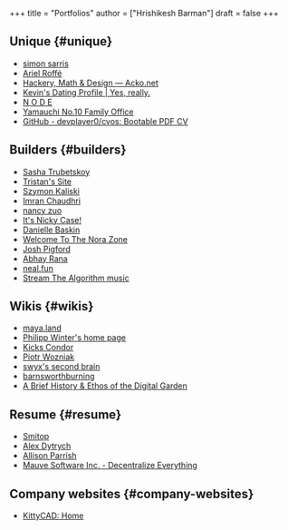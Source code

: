+++
title = "Portfolios"
author = ["Hrishikesh Barman"]
draft = false
+++

## Unique {#unique}

-   [simon sarris](https://simonsarris.com/)
-   [Ariel Roffé](https://arielroffe.quest/)
-   [Hackery, Math &amp; Design — Acko.net](https://acko.net/)
-   [Kevin's Dating Profile | Yes, really.](https://kevinsdatingprofile.com/)
-   [N O D E](https://n-o-d-e.net/)
-   [Yamauchi No.10 Family Office](https://y-n10.com/)
-   [GitHub - devplayer0/cvos: Bootable PDF CV](https://github.com/devplayer0/cvos)


## Builders {#builders}

-   [Sasha Trubetskoy](https://sashamaps.net/)
-   [Tristan's Site](https://thume.ca/)
-   [Szymon Kaliski](https://szymonkaliski.com/)
-   [Imran Chaudhri](http://imranchaudhri.com/?s=35)
-   [nancy zuo](https://www.nzuo.me/)
-   [It's Nicky Case!](https://ncase.me/)
-   [Danielle Baskin](https://daniellebaskin.com/)
-   [Welcome To The Nora Zone](https://nora.zone/)
-   [Josh Pigford](https://joshpigford.com/projects)
-   [Abhay Rana](https://captnemo.in/)
-   [neal.fun](https://neal.fun/)
-   [Stream The Algorithm music](https://soundcloud.com/the-algorithm)


## Wikis {#wikis}

-   [maya.land](https://maya.land/site-structure/)
-   [Philipp Winter's home page](https://nymity.ch/)
-   [Kicks Condor](https://www.kickscondor.com/page2)
-   [Piotr Wozniak](https://supermemo.guru/wiki/Piotr_Wozniak)
-   [swyx's second brain](https://publish.obsidian.md/swyx/README)
-   [barnsworthburning](https://barnsworthburning.net/)
-   [A Brief History &amp; Ethos of the Digital Garden](https://maggieappleton.com/garden-history)


## Resume {#resume}

-   [Smitop](https://iter.ca/)
-   [Alex Dytrych](https://alex.dytry.ch)
-   [Allison Parrish](https://www.decontextualize.com/)
-   [Mauve Software Inc. - Decentralize Everything](https://software.mauve.moe/)


## Company websites {#company-websites}

-   [KittyCAD: Home](https://kittycad.io/)
